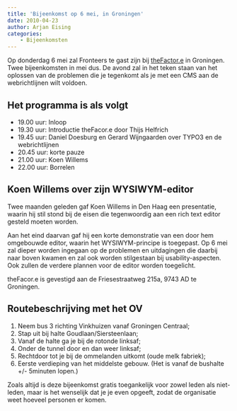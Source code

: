 ```yaml
---
title: 'Bijeenkomst op 6 mei, in Groningen'
date: 2010-04-23
author: Arjan Eising
categories:
    - Bijeenkomsten
---
```


Op donderdag 6 mei zal Fronteers te gast zijn bij [theFactor.e](http://tfe.nl/) in Groningen. Twee bijeenkomsten in mei dus. De avond zal in het teken staan van het oplossen van de problemen die je tegenkomt als je met een CMS aan de webrichtlijnen wilt voldoen.

## Het programma is als volgt

-   19.00 uur: Inloop
-   19.30 uur: Introductie theFacor.e door Thijs Helfrich
-   19.45 uur: Daniel Doesburg en Gerard Wijngaarden over TYPO3 en de webrichtlijnen
-   20.45 uur: korte pauze
-   21.00 uur: Koen Willems
-   22.00 uur: Borrelen

## Koen Willems over zijn WYSIWYM-editor

Twee maanden geleden gaf Koen Willems in Den Haag een presentatie, waarin hij stil stond bij de eisen die tegenwoordig aan een rich text editor gesteld moeten worden.

Aan het eind daarvan gaf hij een korte demonstratie van een door hem omgebouwde editor, waarin het WYSIWYM-principe is toegepast. Op 6 mei zal dieper worden ingegaan op de problemen en uitdagingen die daarbij naar boven kwamen en zal ook worden stilgestaan bij usability-aspecten. Ook zullen de verdere plannen voor de editor worden toegelicht.

theFacor.e is gevestigd aan de Friesestraatweg 215a, 9743 AD te Groningen.

## Routebeschrijving met het OV

1. Neem bus 3 richting Vinkhuizen vanaf Groningen Centraal;
2. Stap uit bij halte Goudlaan/Siersteenlaan;
3. Vanaf de halte ga je bij de rotonde linksaf;
4. Onder de tunnel door en dan weer linksaf;
5. Rechtdoor tot je bij de ommelanden uitkomt (oude melk fabriek);
6. Eerste verdieping van het middelste gebouw. (Het is vanaf de bushalte +/- 5minuten lopen.)

Zoals altijd is deze bijeenkomst gratis toegankelijk voor zowel leden als niet-leden, maar is het wenselijk dat je je even opgeeft, zodat de organisatie weet hoeveel personen er komen. 

